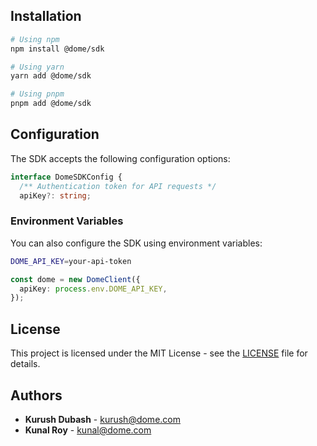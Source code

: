 ## Installation

```bash
# Using npm
npm install @dome/sdk

# Using yarn
yarn add @dome/sdk

# Using pnpm
pnpm add @dome/sdk
```

## Configuration

The SDK accepts the following configuration options:

```typescript
interface DomeSDKConfig {
  /** Authentication token for API requests */
  apiKey?: string;
```

### Environment Variables

You can also configure the SDK using environment variables:

```bash
DOME_API_KEY=your-api-token
```

```typescript
const dome = new DomeClient({
  apiKey: process.env.DOME_API_KEY,
});
```

## License

This project is licensed under the MIT License - see the [LICENSE](LICENSE) file for details.

## Authors

- **Kurush Dubash** - [kurush@dome.com](mailto:kurush@dome.com)
- **Kunal Roy** - [kunal@dome.com](mailto:kunal@dome.com)
